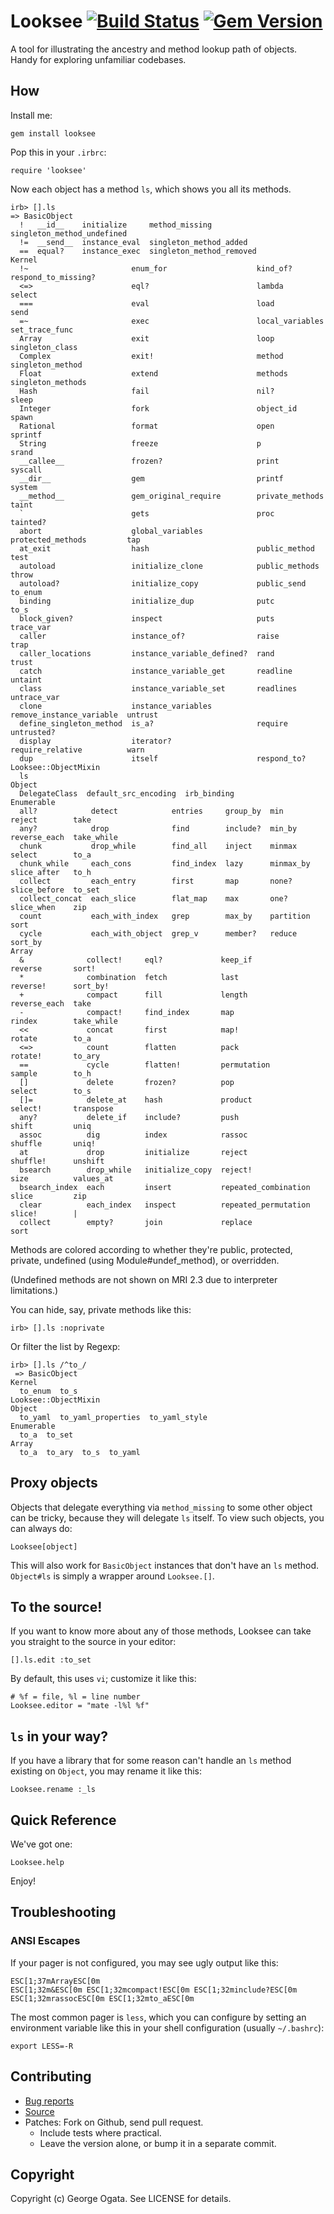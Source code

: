 # Looksee [![Build Status](https://travis-ci.org/oggy/looksee.png)](https://travis-ci.org/oggy/looksee) [![Gem Version](https://badge.fury.io/rb/looksee.svg)](http://badge.fury.io/rb/looksee)

A tool for illustrating the ancestry and method lookup path of
objects. Handy for exploring unfamiliar codebases.

## How

Install me:

    gem install looksee

Pop this in your `.irbrc`:

    require 'looksee'

Now each object has a method `ls`, which shows you all its methods.

    irb> [].ls
    => BasicObject
      !   __id__    initialize     method_missing            singleton_method_undefined
      !=  __send__  instance_eval  singleton_method_added
      ==  equal?    instance_exec  singleton_method_removed
    Kernel
      !~                       enum_for                    kind_of?                  respond_to_missing?
      <=>                      eql?                        lambda                    select
      ===                      eval                        load                      send
      =~                       exec                        local_variables           set_trace_func
      Array                    exit                        loop                      singleton_class
      Complex                  exit!                       method                    singleton_method
      Float                    extend                      methods                   singleton_methods
      Hash                     fail                        nil?                      sleep
      Integer                  fork                        object_id                 spawn
      Rational                 format                      open                      sprintf
      String                   freeze                      p                         srand
      __callee__               frozen?                     print                     syscall
      __dir__                  gem                         printf                    system
      __method__               gem_original_require        private_methods           taint
      `                        gets                        proc                      tainted?
      abort                    global_variables            protected_methods         tap
      at_exit                  hash                        public_method             test
      autoload                 initialize_clone            public_methods            throw
      autoload?                initialize_copy             public_send               to_enum
      binding                  initialize_dup              putc                      to_s
      block_given?             inspect                     puts                      trace_var
      caller                   instance_of?                raise                     trap
      caller_locations         instance_variable_defined?  rand                      trust
      catch                    instance_variable_get       readline                  untaint
      class                    instance_variable_set       readlines                 untrace_var
      clone                    instance_variables          remove_instance_variable  untrust
      define_singleton_method  is_a?                       require                   untrusted?
      display                  iterator?                   require_relative          warn
      dup                      itself                      respond_to?
    Looksee::ObjectMixin
      ls
    Object
      DelegateClass  default_src_encoding  irb_binding
    Enumerable
      all?            detect            entries     group_by  min        reject        take
      any?            drop              find        include?  min_by     reverse_each  take_while
      chunk           drop_while        find_all    inject    minmax     select        to_a
      chunk_while     each_cons         find_index  lazy      minmax_by  slice_after   to_h
      collect         each_entry        first       map       none?      slice_before  to_set
      collect_concat  each_slice        flat_map    max       one?       slice_when    zip
      count           each_with_index   grep        max_by    partition  sort
      cycle           each_with_object  grep_v      member?   reduce     sort_by
    Array
      &              collect!     eql?             keep_if               reverse       sort!
      *              combination  fetch            last                  reverse!      sort_by!
      +              compact      fill             length                reverse_each  take
      -              compact!     find_index       map                   rindex        take_while
      <<             concat       first            map!                  rotate        to_a
      <=>            count        flatten          pack                  rotate!       to_ary
      ==             cycle        flatten!         permutation           sample        to_h
      []             delete       frozen?          pop                   select        to_s
      []=            delete_at    hash             product               select!       transpose
      any?           delete_if    include?         push                  shift         uniq
      assoc          dig          index            rassoc                shuffle       uniq!
      at             drop         initialize       reject                shuffle!      unshift
      bsearch        drop_while   initialize_copy  reject!               size          values_at
      bsearch_index  each         insert           repeated_combination  slice         zip
      clear          each_index   inspect          repeated_permutation  slice!        |
      collect        empty?       join             replace               sort

Methods are colored according to whether they're public, protected,
private, undefined (using Module#undef_method), or overridden.

(Undefined methods are not shown on MRI 2.3 due to interpreter limitations.)

You can hide, say, private methods like this:

    irb> [].ls :noprivate

Or filter the list by Regexp:

    irb> [].ls /^to_/
     => BasicObject
    Kernel
      to_enum  to_s
    Looksee::ObjectMixin
    Object
      to_yaml  to_yaml_properties  to_yaml_style
    Enumerable
      to_a  to_set
    Array
      to_a  to_ary  to_s  to_yaml

## Proxy objects

Objects that delegate everything via `method_missing` to some other object can
be tricky, because they will delegate `ls` itself. To view such objects, you can
always do:

    Looksee[object]

This will also work for `BasicObject` instances that don't have an `ls` method.
`Object#ls` is simply a wrapper around `Looksee.[]`.

## To the source!

If you want to know more about any of those methods, Looksee can
take you straight to the source in your editor:

    [].ls.edit :to_set

By default, this uses `vi`; customize it like this:

    # %f = file, %l = line number
    Looksee.editor = "mate -l%l %f"

## `ls` in your way?

If you have a library that for some reason can't handle an `ls` method existing
on `Object`, you may rename it like this:

    Looksee.rename :_ls

## Quick Reference

We've got one:

    Looksee.help

Enjoy!

## Troubleshooting

### ANSI Escapes

If your pager is not configured, you may see ugly output like this:

    ESC[1;37mArrayESC[0m
    ESC[1;32m&ESC[0m ESC[1;32mcompact!ESC[0m ESC[1;32minclude?ESC[0m
    ESC[1;32mrassocESC[0m ESC[1;32mto_aESC[0m

The most common pager is `less`, which you can configure by setting an
environment variable like this in your shell configuration (usually
`~/.bashrc`):

    export LESS=-R

## Contributing

 * [Bug reports](https://github.com/oggy/looksee/issues)
 * [Source](https://github.com/oggy/looksee)
 * Patches: Fork on Github, send pull request.
   * Include tests where practical.
   * Leave the version alone, or bump it in a separate commit.

## Copyright

Copyright (c) George Ogata. See LICENSE for details.
